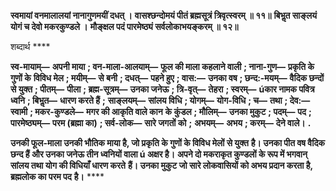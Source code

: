 **स्वमायां वनमालालयां नानागुणमयीं दधत् ।** **वासश्छन्दोमयं पीतं ब्रह्मसूत्रं त्रिवृत्स्वरम् ॥ ११॥** **बिभॢत साङ्लयं योगं च देवो मकरकुण्डले ।** **मौङ्क्षल पदं पारमेष्ठ्यं सर्वलोकाभयङ्करम् ॥ १२॥** 

शब्दार्थ **** 

**स्व-मायाम्—** **अपनी माया** **; वन-माला-आलयाम्—** **फूल की माला कहलाने वाली** **; नाना-गुण—** **प्रकृति के गुणों के** **विविध मेल** **; मयीम्—** **से बनी** **; दधत्—** **पहने हुए** **; वास:—** **उनका वष** **; छन्द:-मयम्—** **वैदिक छन्दों से युक्त** **; पीतम्—** **पीला** **; ब्रह्म-सूत्रम्—** **उनका जनेऊ** **; त्रि-वृत्—** **तेहरा** **; स्वरम्—** **úकार नामक पवित्र ध्वनि** **; बिभॢत—** **धारण करते हैं** **;** **साङ्लयम्—** **सांलय विधि** **; योगम्—** **योग-विधि** **; च—** **तथा** **; देव:—** **स्वामी** **; मकर-कुण्डले—** **मगर की आकृति वाले कान** **के कुंडल** **; मौलिम्—** **उनका मुकुट** **; पदम्—** **पद** **; पारमेष्ठ्यम्—** **परम (ब्रह्मा का)** **; सर्व-लोक—** **सारे जगतों को** **;** **अभयम्—** **अभय** **; करम्—** **देने वाले।** **.** 

**उनकी फूल-माला उनकी भौतिक माया है, जो प्रकृति के गुणों के विविध मेलों से युक्त** **है। उनका पीत वष वैदिक छन्द हैं और उनका जनेऊ तीन ध्वनियों वाला ú अक्षर है।** **अपने दो मकराकृत कुण्डलों के रूप में भगवान् सांलय तथा योग की विधियाँ धारण करते** **हैं। उनका मुकुट जो सारे लोकवासियों को अभय प्रदान करता है, ब्रह्मलोक का परम पद** **है।** **** 